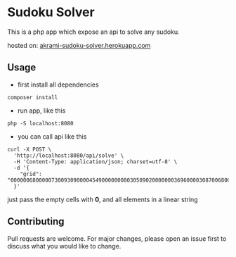 # Sudoku Solver

This is a php app which expose an api to solve any sudoku.

hosted on: [akrami-sudoku-solver.herokuapp.com](https://akrami-sudoku-solver.herokuapp.com/)

## Usage

- first install all dependencies
```shell script
composer install
```

- run app, like this
```shell script
php -S localhost:8080
```
- you can call api like this
```shell script
curl -X POST \
  'http://localhost:8080/api/solve' \
  -H 'Content-Type: application/json; charset=utf-8' \
  -d '{
    "grid": "000000680000073009309000045490000000803050902000000036960000308700680000028000000"
  }'
```
just pass the empty cells with **0**, and all elements in a linear string

## Contributing
Pull requests are welcome. For major changes, please open an issue first to discuss what you would like to change.
